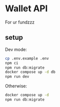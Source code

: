# Wallet API


For ur fundzzz

## setup

Dev mode:

```bash
cp .env.example .env
npm ci
npm run db:migrate
docker compose up -d db
npm run dev
```

Otherwise:

```bash
docker compose up -d
npm run db:migrate
```

